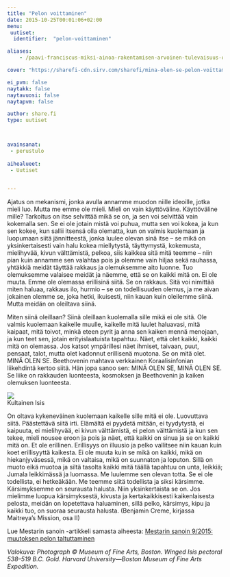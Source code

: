 ```yaml
---
title: "Pelon voittaminen"
date: 2015-10-25T00:01:06+02:00
menu:
 uutiset:
  identifier:  "pelon-voittaminen"

aliases:
    - /paavi-franciscus-miksi-ainoa-rakentamisen-arvoinen-tulevaisuus-on-kaikki-mukaan-ottava/

cover: "https://sharefi-cdn.sirv.com/sharefi/mina-olen-se-pelon-voittaminen-isis-rintakoru.jpg?cx=330&cy=80&cw=250&ch=250"

ei_pvm: false
naytakk: false
naytavuosi: false
naytapvm: false

author: share.fi
type: uutiset



avainsanat:
 - perustulo
 
aihealueet:
 - Uutiset
 

---
```

<p>Ajatus on mekanismi, jonka avulla annamme muodon niille ideoille, jotka mieli luo. Mutta me emme ole mieli. Mieli on vain käyttöväline. Käyttöväline mille? Tarkoitus on itse selvittää mikä se on, ja sen voi selvittää vain kokemalla sen. Se ei ole jotain mistä voi puhua, mutta sen voi kokea, ja kun sen kokee, kun sallii itsensä olla olematta, kun on valmis kuolemaan ja luopumaan siitä jännitteestä, jonka luulee olevan sinä itse – se mikä on yksinkertaisesti vain halu kokea miellytystä, täyttymystä, kokemusta, mielihyvää, kivun välttämistä, pelkoa, siis kaikkea sitä mitä teemme – niin pian kuin annamme sen valahtaa pois ja olemme vain hiljaa sekä rauhassa, yhtäkkiä meidät täyttää rakkaus ja olemuksemme aito luonne. Tuo olemuksemme valaisee meidät ja näemme, että se on kaikki mitä on. Ei ole muuta. Emme ole olemassa erillisinä siitä. Se on rakkaus. Sitä voi nimittää miten haluaa, rakkaus ilo, hurmio – se on todellisuuden olemus, ja me aivan jokainen olemme se, joka hetki, ikuisesti, niin kauan kuin oleilemme siinä. Mutta meidän on oleiltava siinä.</p>

<p>Miten siinä oleillaan? Siinä oleillaan kuolemalla sille mikä ei ole sitä. Ole valmis kuolemaan kaikelle muulle, kaikelle mitä luulet haluavasi, mitä kaipaat, mitä toivot, minkä eteen pyrit ja anna sen kaiken mennä menojaan, ja kun teet sen, jotain erityislaatuista tapahtuu. Näet, että olet kaikki, kaikki mitä on olemassa. Jos katsot ympärillesi näet ihmiset, taivaan, puut, pensaat, talot, mutta olet kadonnut erillisenä muotona. Se on mitä olet. MINÄ OLEN SE. Beethovenin mahtava verkkainen Koraalisinfonian liikehdintä kertoo siitä. Hän jopa sanoo sen: MINÄ OLEN SE, MINÄ OLEN SE. Se liike on rakkauden luonteesta, kosmoksen ja Beethovenin ja kaiken olemuksen luonteesta. <p class="alignright pc55"><img src="https://sharefi-cdn.sirv.com/sharefi/mina-olen-se-pelon-voittaminen-isis-rintakoru.jpg" /><br>Kultainen Isis</p>On oltava kykeneväinen kuolemaan kaikelle sille mitä ei ole. Luovuttava siitä. Päästettävä siitä irti. Elämältä ei pyydetä mitään, ei tyydytystä, ei kaipuuta, ei mielihyvää, ei kivun välttämistä, ei pelon välttämistä ja kun sen tekee, mieli nousee eroon ja pois ja näet, että kaikki on sinua ja se on kaikki mitä on. Et ole erillinen. Erillisyys on illuusio ja pelko vallitsee niin kauan kuin koet erillisyyttä kaikesta. Ei ole muuta kuin se mikä on kaikki, mikä on hiekanjyväsessä, mikä on valtaisa, mikä on suunnaton ja loputon. Sillä on muoto eikä muotoa ja siltä tasolta kaikki mitä täällä tapahtuu on unta, leikkiä; Jumala leikkimässä ja luomassa. Me luulemme sen olevan totta. Se ei ole todellista, ei hetkeäkään. Me teemme siitä todellista ja siksi kärsimme. Kärsimyksemme on seurausta halusta. Niin yksinkertaista se on. Jos mielimme luopua kärsimyksestä, kivusta ja kertakaikkisesti kaikenlaisesta pelosta, meidän on lopetettava haluaminen, sillä pelko, kärsimys, kipu ja kaikki tuo, on suoraa seurausta halusta. (Benjamin Creme, kirjassa Maitreya’s Mission, osa II)</p>
<p>Lue Mestarin sanoin -artikkeli samasta aiheesta:&nbsp;<a href="/mestarin-sanoin/2015-09">Mestarin sanoin 9/2015: muutoksen pelon taltuttaminen</a></p>
<p><em>Valokuva: Photograph © Museum of Fine Arts, Boston. Winged Isis pectoral 538–519 B.C. Gold. Harvard University—Boston Museum of Fine Arts Expedition.</em></p>
